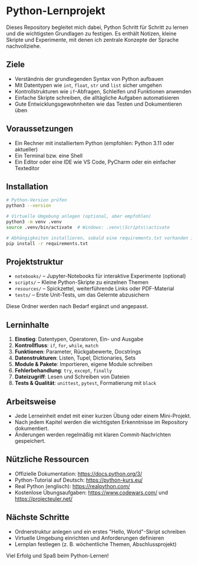 # Python-Lernprojekt

Dieses Repository begleitet mich dabei, Python Schritt für Schritt zu lernen und die wichtigsten Grundlagen zu festigen. Es enthält Notizen, kleine Skripte und Experimente, mit denen ich zentrale Konzepte der Sprache nachvollziehe.

## Ziele
- Verständnis der grundlegenden Syntax von Python aufbauen
- Mit Datentypen wie `int`, `float`, `str` und `list` sicher umgehen
- Kontrollstrukturen wie `if`-Abfragen, Schleifen und Funktionen anwenden
- Einfache Skripte schreiben, die alltägliche Aufgaben automatisieren
- Gute Entwicklungsgewohnheiten wie das Testen und Dokumentieren üben

## Voraussetzungen
- Ein Rechner mit installiertem Python (empfohlen: Python 3.11 oder aktueller)
- Ein Terminal bzw. eine Shell
- Ein Editor oder eine IDE wie VS Code, PyCharm oder ein einfacher Texteditor

## Installation
```bash
# Python-Version prüfen
python3 --version

# Virtuelle Umgebung anlegen (optional, aber empfohlen)
python3 -m venv .venv
source .venv/bin/activate  # Windows: .venv\\Scripts\\activate

# Abhängigkeiten installieren, sobald eine requirements.txt vorhanden ist
pip install -r requirements.txt
```

## Projektstruktur
- `notebooks/` – Jupyter-Notebooks für interaktive Experimente (optional)
- `scripts/` – Kleine Python-Skripte zu einzelnen Themen
- `resources/` – Spickzettel, weiterführende Links oder PDF-Material
- `tests/` – Erste Unit-Tests, um das Gelernte abzusichern

Diese Ordner werden nach Bedarf ergänzt und angepasst.

## Lerninhalte
1. **Einstieg**: Datentypen, Operatoren, Ein- und Ausgabe
2. **Kontrollfluss**: `if`, `for`, `while`, `match`
3. **Funktionen**: Parameter, Rückgabewerte, Docstrings
4. **Datenstrukturen**: Listen, Tupel, Dictionaries, Sets
5. **Module & Pakete**: Importieren, eigene Module schreiben
6. **Fehlerbehandlung**: `try`, `except`, `finally`
7. **Dateizugriff**: Lesen und Schreiben von Dateien
8. **Tests & Qualität**: `unittest`, `pytest`, Formatierung mit `black`

## Arbeitsweise
- Jede Lerneinheit endet mit einer kurzen Übung oder einem Mini-Projekt.
- Nach jedem Kapitel werden die wichtigsten Erkenntnisse im Repository dokumentiert.
- Änderungen werden regelmäßig mit klaren Commit-Nachrichten gespeichert.

## Nützliche Ressourcen
- Offizielle Dokumentation: https://docs.python.org/3/
- Python-Tutorial auf Deutsch: https://python-kurs.eu/
- Real Python (englisch): https://realpython.com/
- Kostenlose Übungsaufgaben: https://www.codewars.com/ und https://projecteuler.net/

## Nächste Schritte
- Ordnerstruktur anlegen und ein erstes "Hello, World"-Skript schreiben
- Virtuelle Umgebung einrichten und Anforderungen definieren
- Lernplan festlegen (z. B. wöchentliche Themen, Abschlussprojekt)

Viel Erfolg und Spaß beim Python-Lernen!
